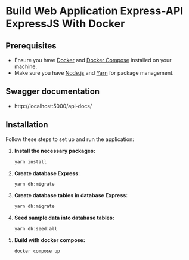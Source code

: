 # Build Web Application Express-API ExpressJS With Docker

## Prerequisites

- Ensure you have [Docker](https://docs.docker.com/get-docker/) and [Docker Compose](https://docs.docker.com/compose/install/) installed on your machine.
- Make sure you have [Node.js](https://nodejs.org/) and [Yarn](https://classic.yarnpkg.com/en/docs/install/) for package management.

## Swagger documentation
- http://localhost:5000/api-docs/

## Installation

Follow these steps to set up and run the application:

1. **Install the necessary packages:**

   ```bash
   yarn install

2. **Create database Express:**
   ```bash
   yarn db:migrate

3. **Create database tables in database Express:**
   ```bash
   yarn db:migrate

4. **Seed sample data into database tables:**
   ```bash
   yarn db:seed:all

5. **Build with docker compose:**
   ```bash
   docker compose up